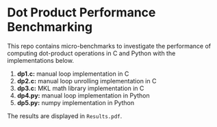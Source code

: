 # Dot Product Performance Benchmarking

This repo contains micro-benchmarks to investigate the performance of computing dot-product operations in C and Python with the implementations below. 
1. **dp1.c:** manual loop implementation in C
2. **dp2.c:** manual loop unrolling implementation in C
3. **dp3.c:** MKL math library implementation in C
4. **dp4.py:** manual loop implementation in Python
5. **dp5.py:** numpy implementation in Python

The results are displayed in `Results.pdf`.
